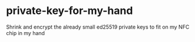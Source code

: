 # private-key-for-my-hand
Shrink and encrypt the already small ed25519 private keys to fit on my NFC chip in my hand
